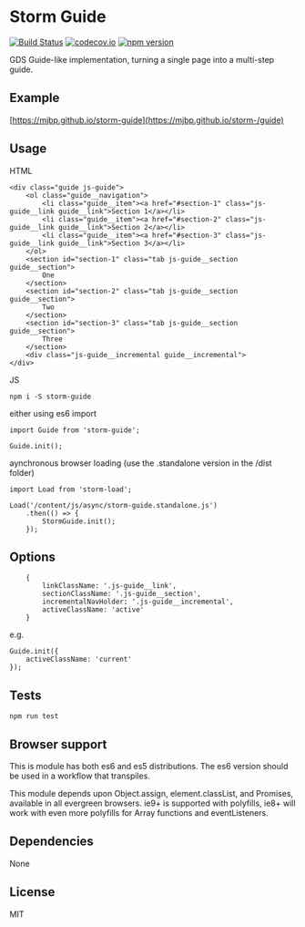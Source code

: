 # Storm Guide

[![Build Status](https://travis-ci.org/mjbp/storm-guide.svg?branch=master)](https://travis-ci.org/mjbp/storm-guide)
[![codecov.io](http://codecov.io/github/mjbp/storm-guide/coverage.svg?branch=master)](http://codecov.io/github/mjbp/storm-guide?branch=master)
[![npm version](https://badge.fury.io/js/storm-guide.svg)](https://badge.fury.io/js/storm-guide)

GDS Guide-like implementation, turning a single page  into a multi-step guide.

## Example
[https://mjbp.github.io/storm-guide](https://mjbp.github.io/storm-/guide)
    

## Usage
HTML
```
<div class="guide js-guide">
    <ol class="guide__navigation">
        <li class="guide__item"><a href="#section-1" class="js-guide__link guide__link">Section 1</a></li>
        <li class="guide__item"><a href="#section-2" class="js-guide__link guide__link">Section 2</a></li>
        <li class="guide__item"><a href="#section-3" class="js-guide__link guide__link">Section 3</a></li>
    </ol>
    <section id="section-1" class="tab js-guide__section guide__section">
        One
    </section>
    <section id="section-2" class="tab js-guide__section guide__section">
        Two
    </section>
    <section id="section-3" class="tab js-guide__section guide__section">
        Three
    </section>
    <div class="js-guide__incremental guide__incremental">
</div>
```

JS
```
npm i -S storm-guide
```
either using es6 import
```
import Guide from 'storm-guide';

Guide.init();
```
aynchronous browser loading (use the .standalone version in the /dist folder)
```
import Load from 'storm-load';

Load('/content/js/async/storm-guide.standalone.js')
    .then(() => {
        StormGuide.init();
    });
```

## Options
```
    {
		linkClassName: '.js-guide__link',
		sectionClassName: '.js-guide__section',
		incrementalNavHolder: '.js-guide__incremental',
		activeClassName: 'active'
    }
```

e.g.
```
Guide.init({
    activeClassName: 'current'
});
```

## Tests
```
npm run test
```

## Browser support
This is module has both es6 and es5 distributions. The es6 version should be used in a workflow that transpiles.

This module depends upon Object.assign, element.classList, and Promises, available in all evergreen browsers. ie9+ is supported with polyfills, ie8+ will work with even more polyfills for Array functions and eventListeners.

## Dependencies
None

## License
MIT